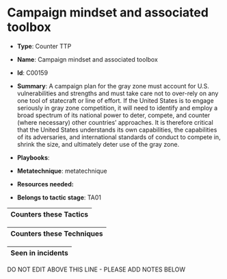 # Campaign mindset and associated toolbox

* **Type**: Counter TTP

* **Name**: Campaign mindset and associated toolbox

* **Id**: C00159

* **Summary**: A campaign plan for the gray zone must account for U.S. vulnerabilities and strengths and must take care not to over-rely on any one tool of statecraft or line of effort. If the United States is to engage seriously in gray zone competition, it will need to identify and employ a broad spectrum of its national power to deter, compete, and counter (where necessary) other countries’ approaches. It is therefore critical that the United States understands its own capabilities, the capabilities of its adversaries, and international standards of conduct to compete in, shrink the size, and ultimately deter use of the gray zone.

* **Playbooks**: 

* **Metatechnique**: metatechnique

* **Resources needed:** 

* **Belongs to tactic stage**: TA01


| Counters these Tactics |
| ---------------------- |



| Counters these Techniques |
| ------------------------- |



| Seen in incidents |
| ----------------- |


DO NOT EDIT ABOVE THIS LINE - PLEASE ADD NOTES BELOW